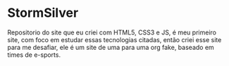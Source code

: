 # StormSilver
 Repositorio do site que eu criei com HTML5, CSS3 e JS, é meu primeiro site, com foco em estudar essas tecnologias citadas, então criei esse site para me desafiar, ele é um site de uma para uma org fake, baseado em times de e-sports.

